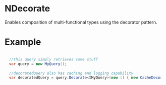 NDecorate
=====

Enables composition of multi-functional types using the decorator pattern.

Example
=====

```C#

  //this query simply retrieves some stuff
  var query = new MyQuery();
  
  //decoratedQuery also has caching and logging capability
  var decoratedQuery = query.Decorate<IMyQuery>(new [] { new CacheDecorator(), new LogDecorator() });

```